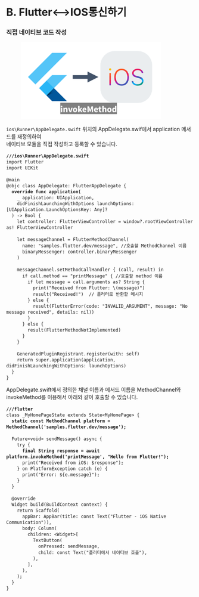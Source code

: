 # B. Flutter<-->IOS통신하기

### 직접 네이티브 코드 작성

<figure><img src="../../../.gitbook/assets/image (6) (1).png" alt="" width="375"><figcaption></figcaption></figure>

`ios\Runner\AppDelegate.swift` 위치의 AppDelegate.swif에서 application 메서드를 재정의하여\
네이티브 모듈을 직접 작성하고  등록할 수  있습니다.

<pre class="language-kotlin"><code class="lang-kotlin"><strong>///ios\Runner\AppDelegate.swift
</strong>import Flutter
import UIKit

@main
@objc class AppDelegate: FlutterAppDelegate {
<strong>  override func application(
</strong>    _ application: UIApplication,
    didFinishLaunchingWithOptions launchOptions: [UIApplication.LaunchOptionsKey: Any]?
  ) -> Bool {
    let controller: FlutterViewController = window?.rootViewController as! FlutterViewController

    let messageChannel = FlutterMethodChannel(
      name: "samples.flutter.dev/message", //호출할 MethodChannel 이름
      binaryMessenger: controller.binaryMessenger
    )

    messageChannel.setMethodCallHandler { (call, result) in
      if call.method == "printMessage" { //호출할 method 이름
        if let message = call.arguments as? String {
          print("Received from Flutter: \(message)")
          result("Received!")  // 플러터로 반환할 메시지
        } else {
          result(FlutterError(code: "INVALID_ARGUMENT", message: "No message received", details: nil))
        }
      } else {
        result(FlutterMethodNotImplemented)
      }
    }

    GeneratedPluginRegistrant.register(with: self)
    return super.application(application, didFinishLaunchingWithOptions: launchOptions)
  }
}
</code></pre>

AppDelegate.swift에서 정의한 채널 이름과 메서드 이름을 MethodChannel와 invokeMethod를 이용해서 아래와 같이 호출할 수 있습니다.

<pre class="language-dart"><code class="lang-dart"><strong>///flutter
</strong>class _MyHomePageState extends State&#x3C;MyHomePage> {
<strong>  static const MethodChannel platform = MethodChannel('samples.flutter.dev/message');
</strong>  
  Future&#x3C;void> sendMessage() async {
    try {
<strong>      final String response = await platform.invokeMethod('printMessage', "Hello from Flutter!");
</strong>      print("Received from iOS: $response");
    } on PlatformException catch (e) {
      print("Error: ${e.message}");
    }
  }
  
  @override
  Widget build(BuildContext context) {
    return Scaffold(
      appBar: AppBar(title: const Text("Flutter - iOS Native Communication")),
      body: Column(
        children: &#x3C;Widget>[
          TextButton(
            onPressed: sendMessage,
            child: const Text("플러터에서 네이티브 호출"),
          ),
        ],
      ),
    );
  }
}
</code></pre>
